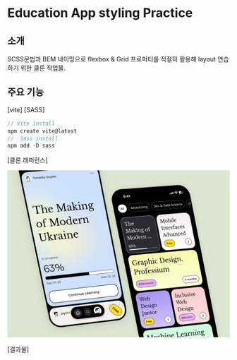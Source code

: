 # Education App styling Practice

## 소개

SCSS문법과 BEM 네이밍으로 flexbox & Grid 프로퍼티를 적절히 활용해 layout 연습하기 위한 클론 작업물.

## 주요 기능

[vite] [SASS]

```js
// Vite install
npm create vite@latest
//  Sass install
npm add -D sass
```

[클론 래퍼런스]

<img alt="01.png" src="https://github.com/nomadcoders/css-layout-masterclass/blob/bc25f351f5a9c5e43e399f3cfbd5c21f6a39ce50/projects/01.png?raw=true" data-hpc="true" class="Box-sc-g0xbh4-0 kzRgrI">

[결과물]
